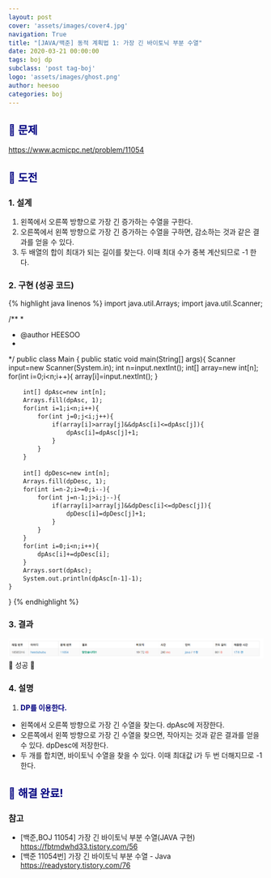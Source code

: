 ```yaml
---
layout: post
cover: 'assets/images/cover4.jpg'
navigation: True
title: "[JAVA/백준] 동적 계획법 1: 가장 긴 바이토닉 부분 수열"
date: 2020-03-21 00:00:00
tags: boj dp
subclass: 'post tag-boj'
logo: 'assets/images/ghost.png'
author: heesoo
categories: boj
---
```

## <span style="color:navy">👀 문제</span>
<https://www.acmicpc.net/problem/11054>

## <span style="color:navy">👊 도전</span>

### 1. 설계
1. 왼쪽에서 오른쪽 방향으로 가장 긴 증가하는 수열을 구한다.
2. 오른쪽에서 왼쪽 방향으로 가장 긴 증가하는 수열을 구하면, 감소하는 것과 같은 결과를 얻을 수 있다.
3. 두 배열의 합이 최대가 되는 길이를 찾는다. 이때 최대 수가 중복 계산되므로 -1 한다.

### 2. 구현 (성공 코드)
{% highlight java linenos %}
import java.util.Arrays;
import java.util.Scanner;

/**
 * 
 * @author HEESOO
 *
 */
public class Main {
	public static void main(String[] args){
		Scanner input=new Scanner(System.in);
		int n=input.nextInt();
		int[] array=new int[n];
		for(int i=0;i<n;i++){
			array[i]=input.nextInt();
		}
		
		int[] dpAsc=new int[n];
		Arrays.fill(dpAsc, 1);
		for(int i=1;i<n;i++){
			for(int j=0;j<i;j++){
				if(array[i]>array[j]&&dpAsc[i]<=dpAsc[j]){
					dpAsc[i]=dpAsc[j]+1;
				}
			}
		}
		
		int[] dpDesc=new int[n];
		Arrays.fill(dpDesc, 1);
		for(int i=n-2;i>=0;i--){
			for(int j=n-1;j>i;j--){
				if(array[i]>array[j]&&dpDesc[i]<=dpDesc[j]){
					dpDesc[i]=dpDesc[j]+1;
				}
			}
		}
		for(int i=0;i<n;i++){
			dpAsc[i]+=dpDesc[i];
		}
		Arrays.sort(dpAsc);
		System.out.println(dpAsc[n-1]-1);
	}
}
 {% endhighlight %}

### 3. 결과
![실행결과](./assets/images/200321_2.PNG)
🤟 성공 🤟  

### 4. 설명
1. **<span style="color:navy">DP를 이용한다.</span>**
- 왼쪽에서 오른쪽 방향으로 가장 긴 수열을 찾는다. dpAsc에 저장한다.
- 오른쪽에서 왼쪽 방향으로 가장 긴 수열을 찾으면, 작아지는 것과 같은 결과를 얻을 수 있다. dpDesc에 저장한다.
- 두 개를 합치면, 바이토닉 수열을 찾을 수 있다. 이때 최대값 i가 두 번 더해지므로 -1한다.

## <span style="color:navy">👏 해결 완료!</span>

### 참고
- [백준,BOJ 11054] 가장 긴 바이토닉 부분 수열(JAVA 구현) <https://fbtmdwhd33.tistory.com/56>
- [백준 11054번] 가장 긴 바이토닉 부분 수열 - Java <https://readystory.tistory.com/76>
